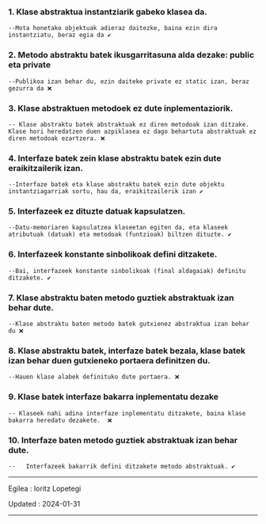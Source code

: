 

### 1. Klase abstraktua instantziarik gabeko klasea da.

	--Mota honetako objektuak adieraz daitezke, baina ezin dira instantziatu, beraz egia da ✔️

### 2.  Metodo abstraktu batek ikusgarritasuna alda dezake: public eta private

	--Publikoa izan behar du, ezin daiteke private ez static izan, beraz gezurra da ❌



### 3. Klase abstraktuen metodoek ez dute inplementaziorik.

	-- Klase abstraktu batek abstraktuak ez diren metodoak izan ditzake. Klase hori heredatzen duen azpiklasea ez dago behartuta abstraktuak ez diren metodoak ezartzera. ❌


### 4. Interfaze batek zein klase abstraktu batek ezin dute eraikitzailerik izan.

	--Interfaze batek eta klase abstraktu batek ezin dute objektu instantziagarriak sortu, hau da, eraikitzailerik izan ✔️




### 5.  Interfazeek ez dituzte datuak kapsulatzen.

	--Datu-memoriaren kapsulatzea klaseetan egiten da, eta klaseek atributuak (datuak) eta metodoak (funtzioak) biltzen dituzte. ✔️




### 6. Interfazeek konstante sinbolikoak defini ditzakete.


	--Bai, interfazeek konstante sinbolikoak (final aldagaiak) definitu ditzakete. ✔️




### 7. Klase abstraktu baten metodo guztiek abstraktuak izan behar dute.

	--Klase abstraktu baten metodo batek gutxienez abstraktua izan behar du ❌



### 8.  Klase abstraktu batek, interfaze batek bezala, klase batek izan behar duen gutxieneko portaera definitzen du.

	--Hauen klase alabek definituko dute portaera. ❌



### 9. Klase batek interfaze bakarra inplementatu dezake


	-- Klaseek nahi adina interfaze inplementatu ditzakete, baina klase bakarra heredatu dezakete.  ❌



### 10. Interfaze baten metodo guztiek abstraktuak izan behar dute.


	--   Interfazeek bakarrik defini ditzakete metodo abstraktuak. ✔️



---
Egilea : Ioritz Lopetegi

Updated : 2024-01-31

---
